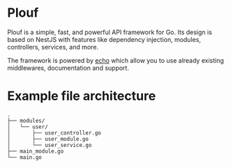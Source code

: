 # Plouf
Plouf is a simple, fast, and powerful API framework for Go. Its design is based on NestJS with features like dependency injection, modules, controllers, services, and more.

The framework is powered by [echo](https://github.com/labstack/echo) which allow you to use already existing middlewares, documentation and support.

# Example file architecture
```
.
├── modules/
│   └── user/
│       ├── user_controller.go
│       ├── user_module.go
│       └── user_service.go
├── main_module.go
└── main.go
```
